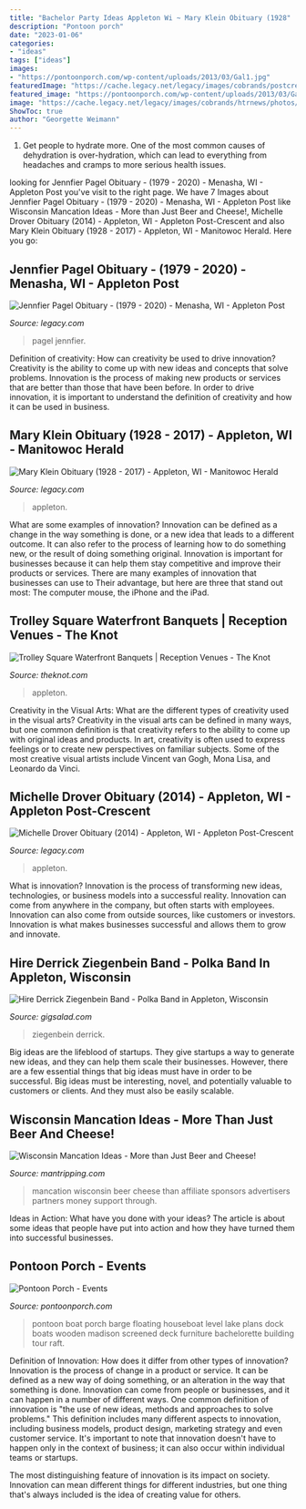 ```yaml
---
title: "Bachelor Party Ideas Appleton Wi ~ Mary Klein Obituary (1928"
description: "Pontoon porch"
date: "2023-01-06"
categories:
- "ideas"
tags: ["ideas"]
images:
- "https://pontoonporch.com/wp-content/uploads/2013/03/Gal1.jpg"
featuredImage: "https://cache.legacy.net/legacy/images/cobrands/postcrescent/photos/WIS301547-1_20201107.jpgx?w=353&amp;h=399&amp;option=3"
featured_image: "https://pontoonporch.com/wp-content/uploads/2013/03/Gal1.jpg"
image: "https://cache.legacy.net/legacy/images/cobrands/htrnews/photos/WIS169372-1_20170508.jpgx?w=600&amp;h=400"
ShowToc: true
author: "Georgette Weimann"
---
```



1. Get people to hydrate more. One of the most common causes of dehydration is over-hydration, which can lead to everything from headaches and cramps to more serious health issues.

	

		
looking for Jennfier Pagel Obituary - (1979 - 2020) - Menasha, WI - Appleton Post you've visit to the right page. We have 7 Images about Jennfier Pagel Obituary - (1979 - 2020) - Menasha, WI - Appleton Post like Wisconsin Mancation Ideas - More than Just Beer and Cheese!, Michelle Drover Obituary (2014) - Appleton, WI - Appleton Post-Crescent and also Mary Klein Obituary (1928 - 2017) - Appleton, WI - Manitowoc Herald. Here you go:
		
    
## Jennfier Pagel Obituary - (1979 - 2020) - Menasha, WI - Appleton Post

<img loading=lazy src="https://cache.legacy.net/legacy/images/cobrands/postcrescent/photos/WIS301547-1_20201107.jpgx?w=353&amp;h=399&amp;option=3" onerror="this.onerror=null;this.src='https://tse2.mm.bing.net/th?id=OIP.qnJrH7fTjkn9SrTTopAhWQAAAA&amp;pid=15.1';" alt="Jennfier Pagel Obituary - (1979 - 2020) - Menasha, WI - Appleton Post">

_Source: legacy.com_

>pagel jennfier. 

	

Definition of creativity: How can creativity be used to drive innovation?
Creativity is the ability to come up with new ideas and concepts that solve problems. Innovation is the process of making new products or services that are better than those that have been before. In order to drive innovation, it is important to understand the definition of creativity and how it can be used in business.

    
## Mary Klein Obituary (1928 - 2017) - Appleton, WI - Manitowoc Herald

<img loading=lazy src="https://cache.legacy.net/legacy/images/cobrands/htrnews/photos/WIS169372-1_20170508.jpgx?w=600&amp;h=400" onerror="this.onerror=null;this.src='https://tse3.mm.bing.net/th?id=OIP.if_BYWFe-gB35HNCkMjkogHaE8&amp;pid=15.1';" alt="Mary Klein Obituary (1928 - 2017) - Appleton, WI - Manitowoc Herald">

_Source: legacy.com_

>appleton. 

	

What are some examples of innovation?
Innovation can be defined as a change in the way something is done, or a new idea that leads to a different outcome. It can also refer to the process of learning how to do something new, or the result of doing something original. Innovation is important for businesses because it can help them stay competitive and improve their products or services. There are many examples of innovation that businesses can use to Their advantage, but here are three that stand out most: The computer mouse, the iPhone and the iPad.

    
## Trolley Square Waterfront Banquets | Reception Venues - The Knot

<img loading=lazy src="https://media-api.xogrp.com/images/d3b7c144-1223-4d5e-be77-7559035169bc" onerror="this.onerror=null;this.src='https://tse1.mm.bing.net/th?id=OIP.foimQscPgfjNeQRwdrRzewHaE7&amp;pid=15.1';" alt="Trolley Square Waterfront Banquets | Reception Venues - The Knot">

_Source: theknot.com_

>appleton. 

	

Creativity in the Visual Arts: What are the different types of creativity used in the visual arts?
Creativity in the visual arts can be defined in many ways, but one common definition is that creativity refers to the ability to come up with original ideas and products. In art, creativity is often used to express feelings or to create new perspectives on familiar subjects. Some of the most creative visual artists include Vincent van Gogh, Mona Lisa, and Leonardo da Vinci.

    
## Michelle Drover Obituary (2014) - Appleton, WI - Appleton Post-Crescent

<img loading=lazy src="https://cache.legacy.net/legacy/images/cobrands/postcrescent/photos/WIS076868-1_20140616.jpgx?w=600&amp;h=400" onerror="this.onerror=null;this.src='https://tse4.mm.bing.net/th?id=OIP.UzfDkklAOmPbM8zw6sRJ6wHaE8&amp;pid=15.1';" alt="Michelle Drover Obituary (2014) - Appleton, WI - Appleton Post-Crescent">

_Source: legacy.com_

>appleton. 

	

What is innovation?
Innovation is the process of transforming new ideas, technologies, or business models into a successful reality. Innovation can come from anywhere in the company, but often starts with employees. Innovation can also come from outside sources, like customers or investors. Innovation is what makes businesses successful and allows them to grow and innovate.

    
## Hire Derrick Ziegenbein Band - Polka Band In Appleton, Wisconsin

<img loading=lazy src="https://cress.gigsalad.com/s3/d/derrick_ziegenbein_band_appleton1/5b14328348f58_300_sq" onerror="this.onerror=null;this.src='https://tse2.mm.bing.net/th?id=OIP.bbHbVVbZuapEVE7hZGk9sAAAAA&amp;pid=15.1';" alt="Hire Derrick Ziegenbein Band - Polka Band in Appleton, Wisconsin">

_Source: gigsalad.com_

>ziegenbein derrick. 

	

Big ideas are the lifeblood of startups. They give startups a way to generate new ideas, and they can help them scale their businesses. However, there are a few essential things that big ideas must have in order to be successful. Big ideas must be interesting, novel, and potentially valuable to customers or clients. And they must also be easily scalable.

    
## Wisconsin Mancation Ideas - More Than Just Beer And Cheese!

<img loading=lazy src="https://www.mantripping.com/images/stories/wisconsin-mancation/harley-header.jpg" onerror="this.onerror=null;this.src='https://tse4.mm.bing.net/th?id=OIP.AAD-ffvdCdCIVQpwTOrpJQHaHa&amp;pid=15.1';" alt="Wisconsin Mancation Ideas - More than Just Beer and Cheese!">

_Source: mantripping.com_

>mancation wisconsin beer cheese than affiliate sponsors advertisers partners money support through. 

	

Ideas in Action: What have you done with your ideas?
The article is about some ideas that people have put into action and how they have turned them into successful businesses.

    
## Pontoon Porch - Events

<img loading=lazy src="https://pontoonporch.com/wp-content/uploads/2013/03/Gal1.jpg" onerror="this.onerror=null;this.src='https://tse3.mm.bing.net/th?id=OIP.YCsb4PW6_FvQ44_FqEgRPwHaFj&amp;pid=15.1';" alt="Pontoon Porch - Events">

_Source: pontoonporch.com_

>pontoon boat porch barge floating houseboat level lake plans dock boats wooden madison screened deck furniture bachelorette building tour raft. 

	

Definition of Innovation: How does it differ from other types of innovation?
Innovation is the process of change in a product or service. It can be defined as a new way of doing something, or an alteration in the way that something is done. Innovation can come from people or businesses, and it can happen in a number of different ways. 
One common definition of innovation is "the use of new ideas, methods and approaches to solve problems." This definition includes many different aspects to innovation, including business models, product design, marketing strategy and even customer service. It's important to note that innovation doesn't have to happen only in the context of business; it can also occur within individual teams or startups. 

The most distinguishing feature of innovation is its impact on society. Innovation can mean different things for different industries, but one thing that's always included is the idea of creating value for others.

